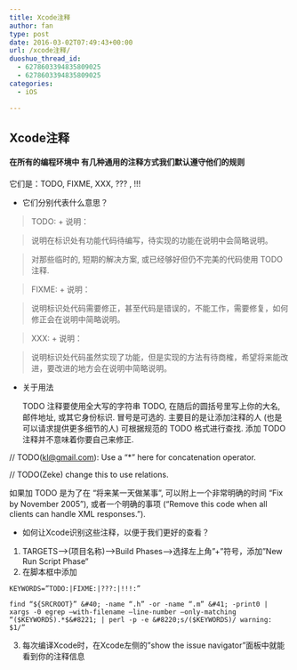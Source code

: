 ```yaml
---
title: Xcode注释
author: fan
type: post
date: 2016-03-02T07:49:43+00:00
url: /xcode注释/
duoshuo_thread_id:
  - 6278603394835809025
  - 6278603394835809025
categories:
  - iOS

---
```

## Xcode注释

#### 在所有的编程环境中 有几种通用的注释方式我们默认遵守他们的规则

它们是：TODO, FIXME, XXX, ??? , !!!

  * 它们分别代表什么意思？ 

> TODO: + 说明：
    
> 说明在标识处有功能代码待编写，待实现的功能在说明中会简略说明。
    
> 对那些临时的, 短期的解决方案, 或已经够好但仍不完美的代码使用 TODO 注释.
    
> FIXME: + 说明：
    
> 说明标识处代码需要修正，甚至代码是错误的，不能工作，需要修复，如何修正会在说明中简略说明。
    
> XXX: + 说明：
    
> 说明标识处代码虽然实现了功能，但是实现的方法有待商榷，希望将来能改进，要改进的地方会在说明中简略说明。 

  * 关于用法
  
    TODO 注释要使用全大写的字符串 TODO, 在随后的圆括号里写上你的大名, 邮件地址, 或其它身份标识. 冒号是可选的. 主要目的是让添加注释的人 (也是可以请求提供更多细节的人) 可根据规范的 TODO 格式进行查找. 添加 TODO 注释并不意味着你要自己来修正.

// TODO(kl@gmail.com): Use a &#8220;*&#8221; here for concatenation operator.
  
// TODO(Zeke) change this to use relations.
  
如果加 TODO 是为了在 “将来某一天做某事”, 可以附上一个非常明确的时间 “Fix by November 2005”), 或者一个明确的事项 (“Remove this code when all clients can handle XML responses.”).

  * 如何让Xcode识别这些注释，以便于我们更好的查看？

  1. TARGETS–>(项目名称)–>Build Phases–>选择左上角”+”符号，添加”New Run Script Phase“
  2. 在脚本框中添加
  
    KEYWORDS=”TODO:|FIXME:|???:|!!!:”
  
    find “${SRCROOT}” &#40; -name “.h” -or -name “.m” &#41; -print0 | xargs -0 egrep –with-filename –line-number –only-matching “($KEYWORDS).*$&#8221; | perl -p -e &#8220;s/($KEYWORDS)/ warning: $1/”
  3. 每次编译Xcode时，在Xcode左侧的”show the issue navigator”面板中就能看到你的注释信息